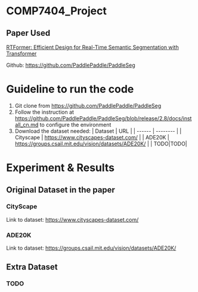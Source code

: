 # COMP7404_Project

## Paper Used
[RTFormer: Efficient Design for Real-Time Semantic Segmentation with Transformer](https://proceedings.neurips.cc/paper_files/paper/2022/file/30e10e671c5e43edb67eb257abb6c3ea-Paper-Conference.pdf)

Github: https://github.com/PaddlePaddle/PaddleSeg

# Guideline to run the code
1. Git clone from https://github.com/PaddlePaddle/PaddleSeg
2. Follow the instruction at https://github.com/PaddlePaddle/PaddleSeg/blob/release/2.8/docs/install_cn.md to configure the environment
3. Download the dataset needed:
   | Dataset | URL |
   | ------    | --------                            |
   | Cityscape | https://www.cityscapes-dataset.com/ <tr></tr>|
   | ADE20K    | https://groups.csail.mit.edu/vision/datasets/ADE20K/ <tr></tr> |
   | TODO|TODO|
   
# Experiment & Results

## Original Dataset in the paper

### CityScape
Link to dataset: https://www.cityscapes-dataset.com/
### ADE20K
Link to dataset: https://groups.csail.mit.edu/vision/datasets/ADE20K/

## Extra Dataset

### TODO
